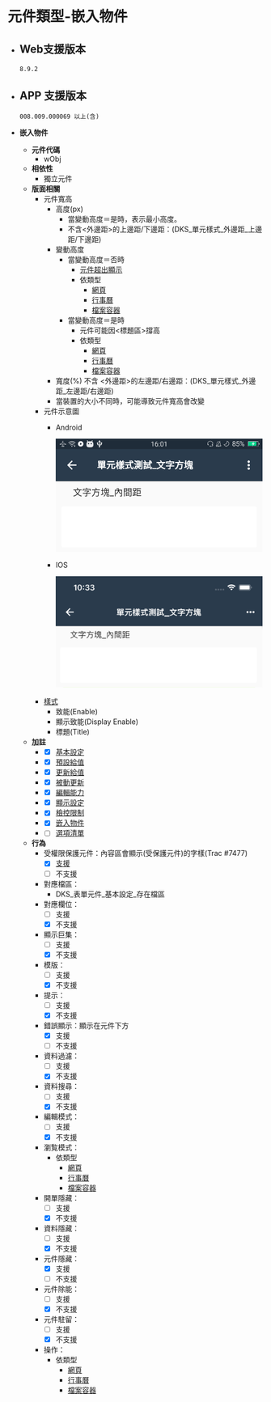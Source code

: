 # 元件類型-嵌入物件

* ## Web支援版本
  
      8.9.2

* ## APP 支援版本

      008.009.000069 以上(含)

* __嵌入物件__
  * __元件代碼__
    * wObj
  * __相依性__
    * 獨立元件
  * __版面相關__
    * 元件寬高
      * 高度(px)
        * 當變動高度＝是時，表示最小高度。
        * 不含<外邊距>的上邊距/下邊距：(DKS_單元樣式_外邊距_上邊距/下邊距)
      * 變動高度
        * 當變動高度＝否時
          * [元件超出顯示](../general/rule)
          * 依類型
            * [網頁](webPage)
            * [行事曆](calendar)
            * [檔案容器](fileContainer)
        * 當變動高度＝是時
          * 元件可能因<標題區>撐高
          * 依類型
            * [網頁](webPage)
            * [行事曆](calendar)
            * [檔案容器](fileContainer)
      * 寬度(%)
        不含 <外邊距>的左邊距/右邊距：(DKS_單元樣式_外邊距_左邊距/右邊距)
      * 當裝置的大小不同時，可能導致元件寬高會改變
    * 元件示意圖
      * Android
      
        ![image](./image/android/componentTextEditing.png)
      * IOS
      
        ![image](./image/ios/componentTextEditing.png)
    * [樣式](../general/style)
      * 致能(Enable)
      * 顯示致能(Display Enable)
      * 標題(Title)
  * __加註__
    * - [x] [基本設定](../Addition/Component/basicSettings)
    * - [x] [預設給值](../Addition/Component/defaultValue)
    * - [x] [更新給值](../Addition/Component/updateValue)
    * - [x] [被動更新](../Addition/Component/passiveUpdate)
    * - [x] [編輯能力](../Addition/Component/editing)
    * - [x] [顯示設定](../Addition/Component/display)
    * - [x] [檢控限制](../Addition/Component/prosecutionRestrictions)
    * - [x] [嵌入物件](../Addition/Component/embedded)
    * - [ ] [選項清單](../Addition/Component/optionalList)
  * __行為__
    * 受權限保護元件：內容區會顯示(受保護元件)的字樣(Trac #7477)
      - [x] [支援](../general/rule)
      - [ ] 不支援
    * 對應檔區：
      * DKS_表單元件_基本設定_存在檔區
    * 對應欄位：
      - [ ] 支援
      - [x] 不支援
    * 顯示巨集：
      - [ ] 支援
      - [x] 不支援
    * 模版：
      - [ ] 支援
      - [x] 不支援
    * 提示：
      - [ ] 支援
      - [x] 不支援
    * 錯誤顯示：顯示在元件下方
      - [x] 支援
      - [ ] 不支援
    * 資料過濾：
      - [ ] 支援
      - [x] 不支援
    * 資料搜尋：
      - [ ] 支援
      - [x] 不支援
    * 編輯模式：
      - [ ] 支援
      - [x] 不支援
    * 瀏覧模式：
      * 依類型
        * [網頁](webPage)
        * [行事曆](calendar)
        * [檔案容器](fileContainer)
    * 開單隱藏：
      - [ ] 支援
      - [x] 不支援
    * 資料隱藏：
      - [ ] 支援
      - [x] 不支援
    * 元件隱藏：
      - [x] 支援
      - [ ] 不支援
    * 元件除能：
      - [ ] 支援
      - [x] 不支援
    * 元件駐留：
      - [ ] 支援
      - [x] 不支援
    * 操作：
      * 依類型
        * [網頁](webPage)
        * [行事曆](calendar)
        * [檔案容器](fileContainer)
